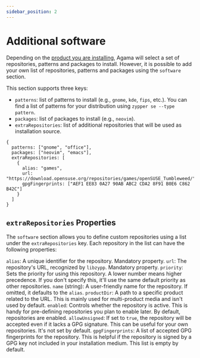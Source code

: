 ```yaml
---
sidebar_position: 2
---
```


# Additional software

Depending on the [product you are installing](./product), Agama will select a set of repositories,
patterns and packages to install. However, it is possible to add your own list of repositories,
patterns and packages using the `software` section.

This section supports three keys:

- `patterns`: list of patterns to install (e.g., `gnome`, `kde`, `fips`, etc.). You can find a list
  of patterns for your distribution using `zypper se --type pattern`.
- `packages`: list of packages to install (e.g., `neovim`).
- `extraRepositories`: list of additional repositories that will be used as installation source.

```jsonnet
{
  patterns: ["gnome", "office"],
  packages: ["neovim", "emacs"],
  extraRepositories: [
    {
      alias: "games",
      url: "https://download.opensuse.org/repositories/games/openSUSE_Tumbleweed/",
      gpgFingerprints: ["AEF1 EE83 0A27 90AB ABC2 CDA2 8F91 B0E6 C862 B42C"]
    }
  ]
}
```

## `extraRepositories` Properties

The `software` section allows you to define custom repositories using a list under
the `extraRepositories` key. Each repository in the list can have the following properties:

 `alias`: A unique identifier for the repository. Mandatory property.
 `url`: The repository's URL, recognized by `libzypp`. Mandatory property.
 `priority`: Sets the priority for using this repository. A lower number means higher
  precedence. If you don't specify this, it'll use the same default priority as other repositories.
 `name` (string): A user-friendly name for the repository. If omitted, it defaults to
  the `alias`.
 `productDir`: A path to a specific product related to the URL. This is mainly used
  for multi-product media and isn't used by default.
 `enabled`: Controls whether the repository is active. This is handy for
  pre-defining repositories you plan to enable later. By default, repositories are enabled.
 `allowUnsigned`: If set to `true`, the repository will be accepted even if it lacks
  a GPG signature. This can be useful for your own repositories. It's not set by default.
 `gpgFingerprints`: A list of accepted GPG fingerprints for the repository.
  This is helpful if the repository is signed by a GPG key not included in your installation medium.
  This list is empty by default.
